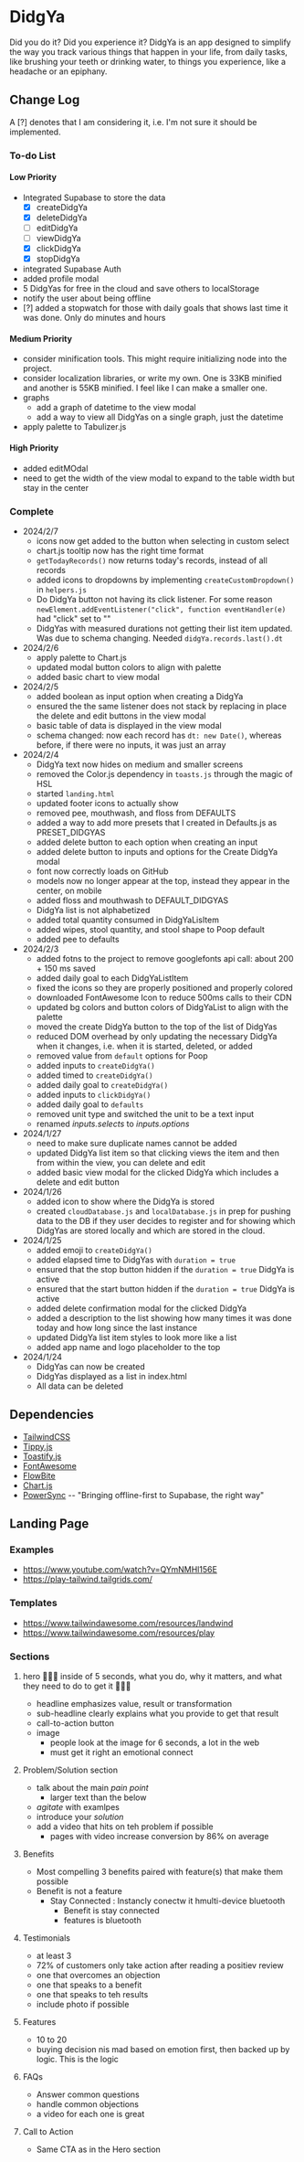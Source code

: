 # DidgYa

Did you do it? Did you experience it? DidgYa is an app designed to simplify the way you track various things that happen in your life, from daily tasks, like brushing your teeth or drinking water, to things you experience, like a headache or an epiphany.

## Change Log

A [?] denotes that I am considering it, i.e. I'm not sure it should be implemented.

### To-do List

#### Low Priority

-   Integrated Supabase to store the data
    -   [x] createDidgYa
    -   [x] deleteDidgYa
    -   [ ] editDidgYa
    -   [ ] viewDidgYa
    -   [x] clickDidgYa
    -   [x] stopDidgYa
-   integrated Supabase Auth
-   added profile modal
-   5 DidgYas for free in the cloud and save others to localStorage
-   notify the user about being offline
-   [?] added a stopwatch for those with daily goals that shows last time it was done. Only do minutes and hours

#### Medium Priority

-   consider minification tools. This might require initializing node into the project.
-   consider localization libraries, or write my own. One is 33KB minified and another is 55KB minified. I feel like I can make a smaller one.
-   graphs
    -   add a graph of datetime to the view modal
    -   add a way to view all DidgYas on a single graph, just the datetime
-   apply palette to Tabulizer.js

#### High Priority

-   added editMOdal
-   need to get the width of the view modal to expand to the table width but stay in the center

### Complete

-   2024/2/7
    -   icons now get added to the button when selecting in custom select
    -   chart.js tooltip now has the right time format
    -   `getTodayRecords()` now returns today's records, instead of all records
    -   added icons to dropdowns by implementing `createCustomDropdown()` in `helpers.js`
    -   Do DidgYa button not having its click listener. For some reason `newElement.addEventListener("click", function eventHandler(e)` had "click" set to ""
    -   DidgYas with measured durations not getting their list item updated. Was due to schema changing. Needed `didgYa.records.last().dt`
-   2024/2/6
    -   apply palette to Chart.js
    -   updated modal button colors to align with palette
    -   added basic chart to view modal
-   2024/2/5
    -   added boolean as input option when creating a DidgYa
    -   ensured the the same listener does not stack by replacing in place the delete and edit buttons in the view modal
    -   basic table of data is displayed in the view modal
    -   schema changed: now each record has `dt: new Date()`, whereas before, if there were no inputs, it was just an array
-   2024/2/4
    -   DidgYa text now hides on medium and smaller screens
    -   removed the Color.js dependency in `toasts.js` through the magic of HSL
    -   started `landing.html`
    -   updated footer icons to actually show
    -   removed pee, mouthwash, and floss from DEFAULTS
    -   added a way to add more presets that I created in Defaults.js as PRESET_DIDGYAS
    -   added delete button to each option when creating an input
    -   added delete button to inputs and options for the Create DidgYa modal
    -   font now correctly loads on GitHub
    -   models now no longer appear at the top, instead they appear in the center, on mobile
    -   added floss and mouthwash to DEFAULT_DIDGYAS
    -   DidgYa list is not alphabetized
    -   added total quantity consumed in DidgYaLisItem
    -   added wipes, stool quantity, and stool shape to Poop default
    -   added pee to defaults
-   2024/2/3
    -   added fotns to the project to remove googlefonts api call: about 200 + 150 ms saved
    -   added daily goal to each DidgYaListItem
    -   fixed the icons so they are properly positioned and properly colored
    -   downloaded FontAwesome Icon to reduce 500ms calls to their CDN
    -   updated bg colors and button colors of DidgYaList to align with the palette
    -   moved the create DidgYa button to the top of the list of DidgYas
    -   reduced DOM overhead by only updating the necessary DidgYa when it changes, i.e. when it is started, deleted, or added
    -   removed value from `default` options for Poop
    -   added inputs to `createDidgYa()`
    -   added timed to `createDidgYa()`
    -   added daily goal to `createDidgYa()`
    -   added inputs to `clickDidgYa()`
    -   added daily goal to `defaults`
    -   removed unit type and switched the unit to be a text input
    -   renamed _inputs.selects_ to _inputs.options_
-   2024/1/27
    -   need to make sure duplicate names cannot be added
    -   updated DidgYa list item so that clicking views the item and then from within the view, you can delete and edit
    -   added basic view modal for the clicked DidgYa which includes a delete and edit button
-   2024/1/26
    -   added icon to show where the DidgYa is stored
    -   created `cloudDatabase.js` and `localDatabase.js` in prep for pushing data to the DB if they user decides to register and for showing which DidgYas are stored locally and which are stored in the cloud.
-   2024/1/25
    -   added emoji to `createDidgYa()`
    -   added elapsed time to DidgYas with `duration = true`
    -   ensured that the stop button hidden if the `duration = true` DidgYa is active
    -   ensured that the start button hidden if the `duration = true` DidgYa is active
    -   added delete confirmation modal for the clicked DidgYa
    -   added a description to the list showing how many times it was done today and how long since the last instance
    -   updated DidgYa list item styles to look more like a list
    -   added app name and logo placeholder to the top
-   2024/1/24
    -   DidgYas can now be created
    -   DidgYas displayed as a list in index.html
    -   All data can be deleted

## Dependencies

-   [TailwindCSS](https://tailwindcss.com/)
-   [Tippy.js](https://github.com/atomiks/tippyjs)
-   [Toastify.js](https://github.com/aleab/toastify)
-   [FontAwesome](https://fontawesome.com/)
-   [FlowBite](https://flowbite.com/)
-   [Chart.js](https://www.chartjs.org/)
-   [PowerSync](https://www.powersync.com/blog/bringing-offline-first-to-supabase) -- "Bringing offline-first to Supabase, the right way"

## Landing Page

### Examples

-   https://www.youtube.com/watch?v=QYmNMHl156E
-   https://play-tailwind.tailgrids.com/

### Templates

-   https://www.tailwindawesome.com/resources/landwind
-   https://www.tailwindawesome.com/resources/play

### Sections

1. hero
   📢📢📢 inside of 5 seconds, what you do, why it matters, and what they need to do to get it 📢📢📢

    - headline emphasizes value, result or transformation
    - sub-headline clearly explains what you provide to get that result
    - call-to-action button
    - image
        - people look at the image for 6 seconds, a lot in the web
        - must get it right an emotional connect

2. Problem/Solution section
    - talk about the main _pain point_
        - larger text than the below
    - _agitate_ with examlpes
    - introduce your _solution_
    - add a video that hits on teh problem if possible
        - pages with video increase conversion by 86% on average
3. Benefits
    - Most compelling 3 benefits paired with feature(s) that make them possible
    - Benefit is not a feature
        - Stay Connected : Instancly conectw it hmulti-device bluetooth
            - Benefit is stay connected
            - features is bluetooth
4. Testimonials
    - at least 3
    - 72% of customers only take action after reading a positiev review
    - one that overcomes an objection
    - one that speaks to a benefit
    - one that speaks to teh results
    - include photo if possible
5. Features
    - 10 to 20
    - buying decision nis mad based on emotion first, then backed up by logic. This is the logic
6. FAQs
    - Answer common questions
    - handle common objections
    - a video for each one is great
7. Call to Action
    - Same CTA as in the Hero section
